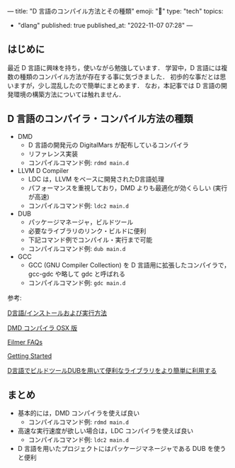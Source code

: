 —
title: "D 言語のコンパイル方法とその種類"
emoji: "🌊"
type: "tech"
topics:
  - "dlang"
published: true
published_at: "2022-11-07 07:28"
—

## はじめに

最近 D 言語に興味を持ち，使いながら勉強しています．
学習中，D 言語には複数の種類のコンパイル方法が存在する事に気づきました．
初歩的な事だとは思いますが，少し混乱したので簡単にまとめます．
なお，本記事では D 言語の開発環境の構築方法については触れません．

## D 言語のコンパイラ・コンパイル方法の種類

- DMD
	- D 言語の開発元の DigitalMars が配布しているコンパイラ
	- リファレンス実装
	- コンパイルコマンド例: `rdmd main.d`
- LLVM D Compiler
	- LDC は，LLVM をベースに開発されたD言語処理
	- パフォーマンスを重視しており，DMD よりも最適化が効くらしい (実行が高速)
	- コンパイルコマンド例: `ldc2 main.d`
- DUB
	- パッケージマネージャ，ビルドツール
	- 必要なライブラリのリンク・ビルドに便利
	- 下記コマンド例でコンパイル・実行まで可能
	- コンパイルコマンド例: `dub main.d`
- GCC
	- GCC (GNU Compiler Collection) を D 言語用に拡張したコンパイラで， gcc-gdc や略して gdc と呼ばれる
	- コンパイルコマンド例: `gdc main.d`



参考: 

[D言語/インストールおよび実行方法](https://ja.wikibooks.org/wiki/D%E8%A8%80%E8%AA%9E/%E3%82%A4%E3%83%B3%E3%82%B9%E3%83%88%E3%83%BC%E3%83%AB%E3%81%8A%E3%82%88%E3%81%B3%E5%AE%9F%E8%A1%8C%E6%96%B9%E6%B3%95)

[DMD コンパイラ OSX 版](http://www.kmonos.net/alang/d/dmd-osx.html)

[Eilmer FAQs](https://gdtk.uqcloud.net/docs/eilmer/eilmer-faq-for-hugo/#_the_recommendation_is_for_the_latest_d_compiler_but_that_doesnt_play_nicely_with_glibc_on_the_system_what_can_i_do)

[Getting Started](https://wiki.dlang.org/Getting_Started)

[D言語でビルドツールDUBを用いて便利なライブラリをより簡単に利用する](https://qiita.com/yasei_no_otoko/items/2724eebab10f5cd0a02f)

## まとめ

- 基本的には，DMD コンパイラを使えば良い
	- コンパイルコマンド例: `rdmd main.d`
- 高速な実行速度が欲しい場合は，LDC コンパイラを使えば良い
	- コンパイルコマンド例: `ldc2 main.d`
- D 言語を用いたプロジェクトにはパッケージマネージャである DUB を使うと便利
